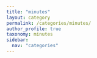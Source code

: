 ```yaml
---
title: "minutes"
layout: category
permalink: /categories/minutes/
author_profile: true
taxonomy: minutes
sidebar:
  nav: "categories"
---
```

